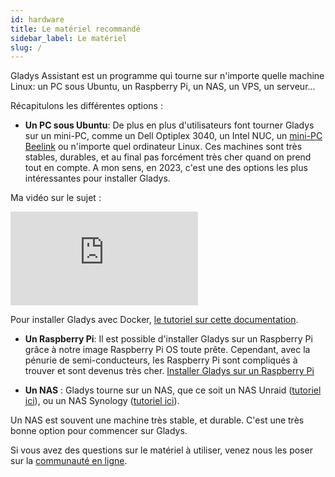 ```yaml
---
id: hardware
title: Le matériel recommandé
sidebar_label: Le matériel
slug: /
---
```


Gladys Assistant est un programme qui tourne sur n'importe quelle machine Linux: un PC sous Ubuntu, un Raspberry Pi, un NAS, un VPS, un serveur...

Récapitulons les différentes options :

- **Un PC sous Ubuntu**: De plus en plus d'utilisateurs font tourner Gladys sur un mini-PC, comme un Dell Optiplex 3040, un Intel NUC, un [mini-PC Beelink](https://www.amazon.fr/Beelink-Business-Windows11-128G-Ethernet/dp/B0B2J9VDH8?tag=gladproj-21) ou n'importe quel ordinateur Linux. Ces machines sont très stables, durables, et au final pas forcément très cher quand on prend tout en compte. A mon sens, en 2023, c'est une des options les plus intéressantes pour installer Gladys.

Ma vidéo sur le sujet :

<div class="videoContainer" style={{marginBottom: '20px' }}>
<iframe class="video" src="https://www.youtube.com/embed/6pBeBcgLvj0" frameborder="0" allow="accelerometer; autoplay; encrypted-media; gyroscope; picture-in-picture" allowfullscreen></iframe>
</div>

Pour installer Gladys avec Docker, [le tutoriel sur cette documentation](/fr/docs/installation/docker/).

- **Un Raspberry Pi**: Il est possible d'installer Gladys sur un Raspberry Pi grâce à notre image Raspberry Pi OS toute prête. Cependant, avec la pénurie de semi-conducteurs, les Raspberry Pi sont compliqués à trouver et sont devenus très cher. [Installer Gladys sur un Raspberry Pi](/fr/docs/installation/raspberry-pi/)

- **Un NAS** : Gladys tourne sur un NAS, que ce soit un NAS Unraid ([tutoriel ici](/fr/docs/installation/unraid/)), ou un NAS Synology ([tutoriel ici](/fr/docs/installation/synology/)).

Un NAS est souvent une machine très stable, et durable. C'est une très bonne option pour commencer sur Gladys.

Si vous avez des questions sur le matériel à utiliser, venez nous les poser sur la [communauté en ligne](https://community.gladysassistant.com/).

